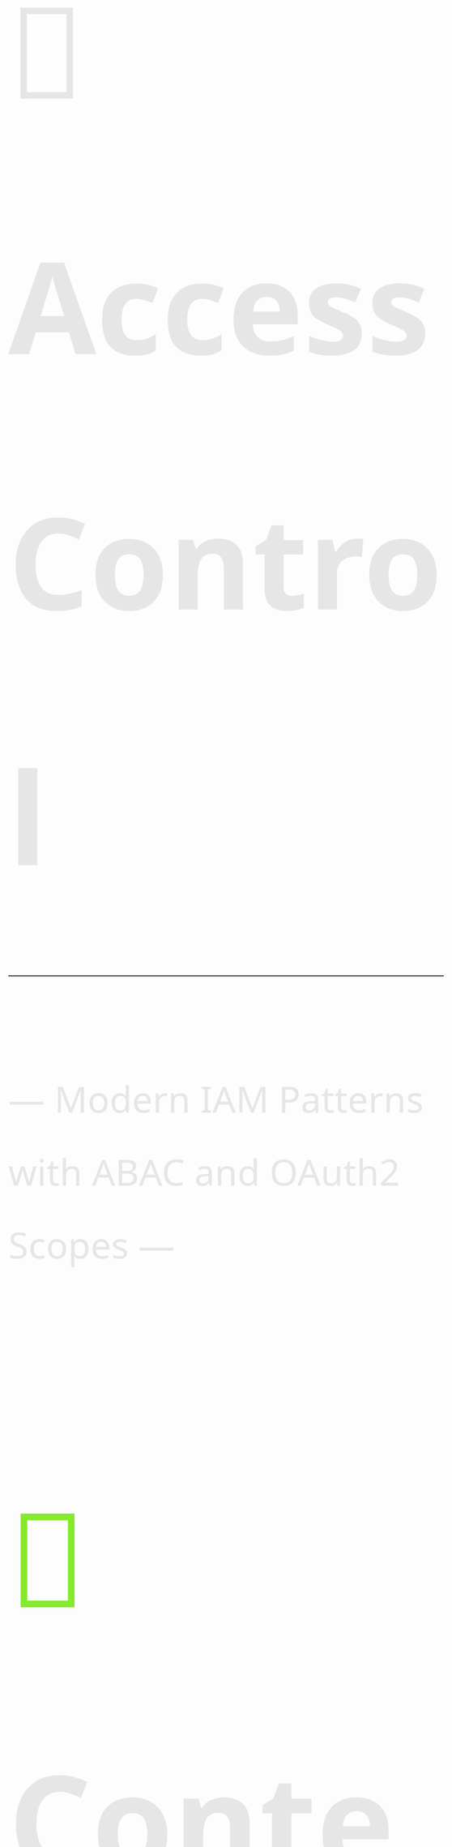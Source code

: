 <style>
  :root {
    /*--bg: #000000;*/
    --text: #e6e6e6;
    --muted: #a0aec0;
    --accent: #85EA2D;
    --accent-2: #6CBF00;
    --accent-3: #4CAF50;
    --success: #85EA2D;
    --warning: #F59E0B;
    --danger: #EF4444;
    --code-bg: #0d1117;
    --code-border: #2a2f36;
    --table-border: #2a2f36;
    --blockquote-bg: #0f1a12;
    --blockquote-border: #85EA2D;
  }
  body { 
    background: var(--bg); 
    color: var(--text); 
    font-family: "Segoe UI", system-ui, -apple-system, Roboto, "Helvetica Neue", Arial, "Noto Sans", "Apple Color Emoji", "Segoe UI Emoji"; 
    font-size: 72px; 
    line-height: 2.0; 
    letter-spacing: 0.15px;
  }
  h1 { font-size: 3.5em; font-weight: 800; color: var(--text); margin-top: 0.6em; border-bottom: 2px solid var(--table-border); padding-bottom: 0.25em; }
  h2 { font-size: 3.6em; font-weight: 750; color: var(--accent); margin-top: 1.1em; }
  h3 { font-size: 2.8em; font-weight: 700; color: var(--accent-2); margin-top: 1em; }
  h4 { font-size: 2.2em; font-weight: 650; color: var(--accent-3); }
  p, li { font-weight: 500; }
  strong { font-weight: 800; color: var(--text); }
  em { color: var(--muted); }
  a { color: var(--accent); text-underline-offset: 3px; }
  ul, ol { margin: 0.5em 0 1em; }
  li { margin: 0.35em 0; }
  code { background: var(--code-bg); border: 1px solid var(--code-border); padding: 0.25em 0.55em; border-radius: 6px; font-size: 1.2em; }
  pre { background: var(--code-bg); border: 1px solid var(--code-border); padding: 1.2em; border-radius: 10px; overflow: auto; box-shadow: 0 4px 14px rgba(0,0,0,0.25); }
  pre code { background: transparent; border: 0; padding: 0; font-size: 1.2em; }
  table { width: 100%; border-collapse: collapse; margin: 1em 0; font-size: 1.2em; }
  th, td { border: 1px solid var(--table-border); padding: 10px 12px; text-align: left; }
  thead th { background: rgba(37, 99, 235, 0.08); color: var(--text); }
  tbody tr:nth-child(even) { background: rgba(148, 163, 184, 0.08); }
  blockquote { background: var(--blockquote-bg); border-left: 6px solid var(--blockquote-border); padding: 0.8em 1em; border-radius: 8px; color: var(--text); }
  .badge { display: inline-block; padding: 0.2em 0.6em; border-radius: 999px; font-size: 0.8em; font-weight: 700; }
  .badge.info { background: rgba(37,99,235,0.12); color: var(--accent); }
  .badge.success { background: rgba(16,185,129,0.12); color: var(--success); }
  .badge.warn { background: rgba(245,158,11,0.12); color: var(--warning); }
  .badge.danger { background: rgba(239,68,68,0.12); color: var(--danger); }
  .callout { border-left: 6px solid var(--accent); background: rgba(37,99,235,0.08); padding: 0.9em 1em; border-radius: 8px; margin: 1em 0; }
  .callout.warning { border-color: var(--warning); background: rgba(245,158,11,0.08); }
  .callout.success { border-color: var(--success); background: rgba(16,185,129,0.08); }
  .callout.danger { border-color: var(--danger); background: rgba(239,68,68,0.08); }
</style>
# 🔐 Access Control

— Modern IAM Patterns with ABAC and OAuth2 Scopes —

## 🧭 **Contents**

- Overview
- Problems with String-Only Checks
- Current Design (Clients → Resources → Roles → Accounts)
- Alignment with Best Practices
- Concrete Improvements
  - Simple ABAC
  - JWT Scopes
  - Policy-Based ABAC (PDP)
- Architecture Assessment
- References

Overview

This guide explains how access control works in the IAM and how to align it with ABAC (Attribute-Based Access Control) and OAuth2 scope-based authorization.

Problems with String-Only Checks

Current code (string-only):

```java
account.getRole().getResources()
    .stream()
    .map(Resource::getName)
    .anyMatch(name -> name.equals(request.getResourceName()));
```

Issues:

- Only matches resource name, ignoring action, type, and context
- Brittle: small naming changes break authorization
- Coarse RBAC; not ABAC/policy-based

Current Design

Clients define resources at registration, e.g.:

```json
{
  "id": 123,
  "name": "invoice",
  "type": "api-endpoint",
  "url": "/invoices",
  "action": "read"
}
```

Roles have a list of resources. Accounts belong to a role.

This enables action-aware checks:

```java
resource.getName().equals(requestedResourceName)
    && resource.getAction().equals(requestedAction);
```

Alignment with Best Practices

- Scope-based (OAuth2): use permissions like `invoice:read`, `invoice:write` in JWT
- ABAC / Policy-based (Keycloak, Okta, OPA/Rego, Cedar): evaluate attributes

Attributes to evaluate

| Dimension   | Examples                      |
|-------------|-------------------------------|
| Subject     | role, groups, tenant          |
| Resource    | type, owner, url, action      |
| Environment | time, IP, device              |

✅ The current design is ABAC-ready.

Concrete Improvements

Simple ABAC

Request payload:

```json
{
  "resourceName": "invoice",
  "resourceAction": "read"
}
```

Authorization check:

```java
boolean allowed = account.getRole().getResources().stream()
    .anyMatch(r -> r.getName().equals(request.getResourceName())
        && r.getAction().equals(request.getAction()));
```

Optional: include `type` and/or `url` for finer-grained checks.

JWT Scopes (Optional Optimization)

Encode allowed actions in token:

```json
{
  "scope": ["invoice:read", "invoice:write", "user:update"]
}
```

Resource servers check if `requestedResource:requestedAction` exists in the `scope` claim. This reduces DB/cache lookups and supports stateless resource servers.

Policy-Based ABAC (Advanced)

Introduce a Policy Decision Point (PDP), e.g. OPA/Rego or Cedar.

Pseudocode rule:

```
allow if
  user.role in resource.allowedRoles
  and resource.type = requestedType
  and resource.action = requestedAction
  and env.ip in allowedIps
  and env.time within officeHours
```

The Client → Resources → Role → Account structure feeds a PDP well.

Architecture Assessment

Pros

- Resources include action, type, url → ABAC-ready
- Roles aggregate resources → fine-grained RBAC → can generate scopes
- Clients register resources → supports multi-tenant authorization

Improvements

- Encode permissions/scopes in JWT for stateless checks
- Cache role → resources mappings for performance
- Consider a PDP for environment/context-aware decisions
- Always match name + action (+ optional type/url) instead of just name

Bottom Line

Your architecture aligns with modern IAM patterns and effectively implements ABAC over RBAC. To reach full alignment, add scopes to tokens for stateless checks and consider a PDP for dynamic, context-aware policies.

References

- OAuth 2.0 RFC 6749
- OAuth 2.0 Security Best Current Practice
- OpenID Connect Core
- ABAC and Policy-Based Access Control Concepts
